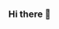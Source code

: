 ### Hi there 👋

<!--
**Mohamed-Ayaan358/Mohamed-Ayaan358** is a ✨ _special_ ✨ repository because its `README.md` (this file) appears on your GitHub profile.

Here are some ideas to get you started:

- 🔭 I’m currently working on village information repository.
- 🌱 I’m currently learning javascript.
- 👯 I’m looking to collaborate on ...
- 🤔 I’m looking for help with django.
- 💬 Ask me about ...
- 📫 How to reach me: www.linkedin.com/in/mohamed-ayaan-1750311b8.
- 😄 Pronouns: ...
- ⚡ Fun fact: If you want an idea you want to make into a business i could help with that.

<img src=https://github-readme-stats.vercel.app/api?username=Mohamed-Ayaan358&&show_icons=true&title_color=ffffff&icon_color=bb2acf&text_color=daf7dc&bg_color=151515>
